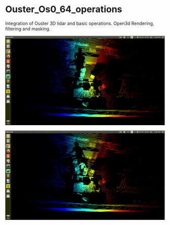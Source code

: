 # Ouster_Os0_64_operations
Integration of Ouster 3D lidar and basic operations. Open3d Rendering, filtering and masking.

![Sample Screenshot](sample_images/1.png)

![Sample Screenshot](sample_images/2.png)